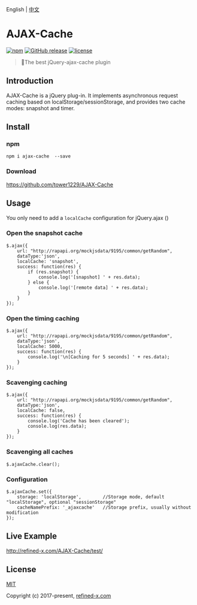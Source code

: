 English | [中文](README_CN.md)

# AJAX-Cache

[![npm](https://img.shields.io/npm/v/ajax-cache.svg)](https://www.npmjs.com/package/@tower1229/AJAX-Cache) [![GitHub release](https://img.shields.io/github/release/tower1229/AJAX-Cache.svg)]() [![license](https://img.shields.io/github/license/tower1229/AJAX-Cache.svg)]()

> :tophat:The best jQuery-ajax-cache plugin

## Introduction

AJAX-Cache is a jQuery plug-in. It implements asynchronous request caching based on localStorage/sessionStorage, and provides two cache modes: snapshot and timer.

## Install

### npm

`npm i ajax-cache  --save`

### Download

https://github.com/tower1229/AJAX-Cache

## Usage

You only need to add a `localCache` configuration for jQuery.ajax ()

### Open the snapshot cache

```
$.ajax({
    url: "http://rapapi.org/mockjsdata/9195/common/getRandom",
    dataType:'json',
    localCache: 'snapshot',
    success: function(res) {
        if (res.snapshot) {
            console.log('[snapshot] ' + res.data);
        } else {
            console.log('[remote data] ' + res.data);
        }
    }
});
```

### Open the timing caching

```
$.ajax({
    url: "http://rapapi.org/mockjsdata/9195/common/getRandom",
    dataType:'json',
    localCache: 5000,
    success: function(res) {
        console.log('\n[Caching for 5 seconds] ' + res.data);
    }
});
```

### Scavenging caching

```
$.ajax({
    url: "http://rapapi.org/mockjsdata/9195/common/getRandom",
    dataType:'json',
    localCache: false,
    success: function(res) {
    	console.log('Cache has been cleared');
        console.log(res.data);
    }
});
```

### Scavenging all caches

```
$.ajaxCache.clear();
```

### Configuration

```
$.ajaxCache.set({
	storage: 'localStorage', 		//Storage mode, default "localStorage", optional "sessionStorage"
	cacheNamePrefix: '_ajaxcache'	//Storage prefix, usually without modification
});
```

## Live Example

http://refined-x.com/AJAX-Cache/test/

## License

[MIT](http://opensource.org/licenses/MIT)

Copyright (c) 2017-present, [refined-x.com](http://refined-x.com)

